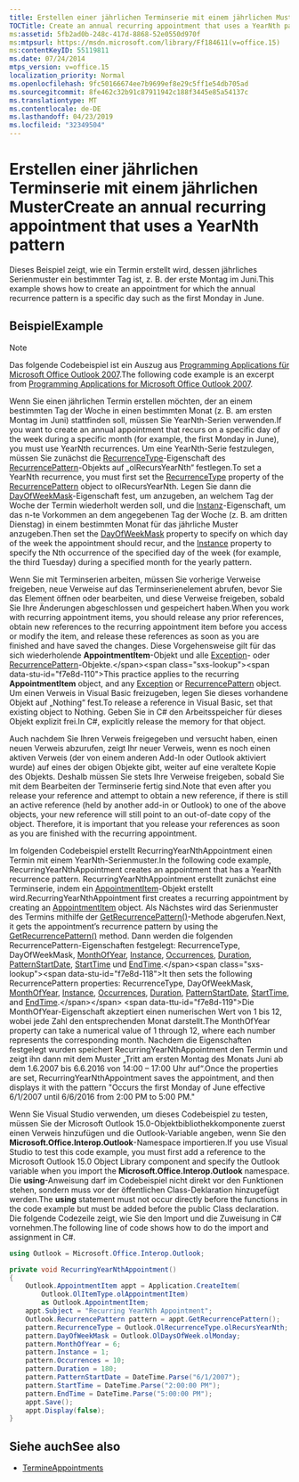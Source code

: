 ```yaml
---
title: Erstellen einer jährlichen Terminserie mit einem jährlichen Muster
TOCTitle: Create an annual recurring appointment that uses a YearNth pattern
ms:assetid: 5fb2ad0b-248c-417d-8868-52e0550d970f
ms:mtpsurl: https://msdn.microsoft.com/library/Ff184611(v=office.15)
ms:contentKeyID: 55119811
ms.date: 07/24/2014
mtps_version: v=office.15
localization_priority: Normal
ms.openlocfilehash: 9fc50166674ee7b9699ef8e29c5ff1e54db705ad
ms.sourcegitcommit: 8fe462c32b91c87911942c188f3445e85a54137c
ms.translationtype: MT
ms.contentlocale: de-DE
ms.lasthandoff: 04/23/2019
ms.locfileid: "32349504"
---
```

# <a name="create-an-annual-recurring-appointment-that-uses-a-yearnth-pattern"></a><span data-ttu-id="f7e8d-102">Erstellen einer jährlichen Terminserie mit einem jährlichen Muster</span><span class="sxs-lookup"><span data-stu-id="f7e8d-102">Create an annual recurring appointment that uses a YearNth pattern</span></span>

<span data-ttu-id="f7e8d-103">Dieses Beispiel zeigt, wie ein Termin erstellt wird, dessen jährliches Serienmuster ein bestimmter Tag ist, z. B. der erste Montag im Juni.</span><span class="sxs-lookup"><span data-stu-id="f7e8d-103">This example shows how to create an appointment for which the annual recurrence pattern is a specific day such as the first Monday in June.</span></span>

## <a name="example"></a><span data-ttu-id="f7e8d-104">Beispiel</span><span class="sxs-lookup"><span data-stu-id="f7e8d-104">Example</span></span>

> [!NOTE] 
> <span data-ttu-id="f7e8d-105">Das folgende Codebeispiel ist ein Auszug aus [Programming Applications für Microsoft Office Outlook 2007](https://www.amazon.com/gp/product/0735622493?ie=UTF8&tag=msmsdn-20&linkCode=as2&camp=1789&creative=9325&creativeASIN=0735622493).</span><span class="sxs-lookup"><span data-stu-id="f7e8d-105">The following code example is an excerpt from [Programming Applications for Microsoft Office Outlook 2007](https://www.amazon.com/gp/product/0735622493?ie=UTF8&tag=msmsdn-20&linkCode=as2&camp=1789&creative=9325&creativeASIN=0735622493).</span></span>

<span data-ttu-id="f7e8d-106">Wenn Sie einen jährlichen Termin erstellen möchten, der an einem bestimmten Tag der Woche in einen bestimmten Monat (z. B. am ersten Montag im Juni) stattfinden soll, müssen Sie YearNth-Serien verwenden.</span><span class="sxs-lookup"><span data-stu-id="f7e8d-106">If you want to create an annual appointment that recurs on a specific day of the week during a specific month (for example, the first Monday in June), you must use YearNth recurrences.</span></span> <span data-ttu-id="f7e8d-107">Um eine YearNth-Serie festzulegen, müssen Sie zunächst die [RecurrenceType](https://msdn.microsoft.com/library/bb623463\(v=office.15\))-Eigenschaft des [RecurrencePattern](https://msdn.microsoft.com/library/bb608903\(v=office.15\))-Objekts auf „olRecursYearNth“ festlegen.</span><span class="sxs-lookup"><span data-stu-id="f7e8d-107">To set a YearNth recurrence, you must first set the [RecurrenceType](https://msdn.microsoft.com/library/bb623463\(v=office.15\)) property of the [RecurrencePattern](https://msdn.microsoft.com/library/bb608903\(v=office.15\)) object to olRecursYearNth.</span></span> <span data-ttu-id="f7e8d-108">Legen Sie dann die [DayOfWeekMask](https://msdn.microsoft.com/library/bb609163\(v=office.15\))-Eigenschaft fest, um anzugeben, an welchem Tag der Woche der Termin wiederholt werden soll, und die [Instanz](https://msdn.microsoft.com/library/bb645269\(v=office.15\))-Eigenschaft, um das n-te Vorkommen an dem angegebenen Tag der Woche (z. B. am dritten Dienstag) in einem bestimmten Monat für das jährliche Muster anzugeben.</span><span class="sxs-lookup"><span data-stu-id="f7e8d-108">Then set the [DayOfWeekMask](https://msdn.microsoft.com/library/bb609163\(v=office.15\)) property to specify on which day of the week the appointment should recur, and the [Instance](https://msdn.microsoft.com/library/bb645269\(v=office.15\)) property to specify the Nth occurrence of the specified day of the week (for example, the third Tuesday) during a specified month for the yearly pattern.</span></span>

<span data-ttu-id="f7e8d-109">Wenn Sie mit Terminserien arbeiten, müssen Sie vorherige Verweise freigeben, neue Verweise auf das Terminserienelement abrufen, bevor Sie das Element öffnen oder bearbeiten, und diese Verweise freigeben, sobald Sie Ihre Änderungen abgeschlossen und gespeichert haben.</span><span class="sxs-lookup"><span data-stu-id="f7e8d-109">When you work with recurring appointment items, you should release any prior references, obtain new references to the recurring appointment item before you access or modify the item, and release these references as soon as you are finished and have saved the changes.</span></span> <span data-ttu-id="f7e8d-110">Diese Vorgehensweise gilt für das sich wiederholende **AppointmentItem**-Objekt und alle [Exception](https://msdn.microsoft.com/library/bb610440\(v=office.15\))- oder [RecurrencePattern](https://msdn.microsoft.com/library/bb608903\(v=office.15\))-Objekte.</span><span class="sxs-lookup"><span data-stu-id="f7e8d-110">This practice applies to the recurring **AppointmentItem** object, and any [Exception](https://msdn.microsoft.com/library/bb610440\(v=office.15\)) or [RecurrencePattern](https://msdn.microsoft.com/library/bb608903\(v=office.15\)) object.</span></span> <span data-ttu-id="f7e8d-111">Um einen Verweis in Visual Basic freizugeben, legen Sie dieses vorhandene Objekt auf „Nothing“ fest.</span><span class="sxs-lookup"><span data-stu-id="f7e8d-111">To release a reference in Visual Basic, set that existing object to Nothing.</span></span> <span data-ttu-id="f7e8d-112">Geben Sie in C\# den Arbeitsspeicher für dieses Objekt explizit frei.</span><span class="sxs-lookup"><span data-stu-id="f7e8d-112">In C\#, explicitly release the memory for that object.</span></span>

<span data-ttu-id="f7e8d-p103">Auch nachdem Sie Ihren Verweis freigegeben und versucht haben, einen neuen Verweis abzurufen, zeigt Ihr neuer Verweis, wenn es noch einen aktiven Verweis (der von einem anderen Add-In oder Outlook aktiviert wurde) auf eines der obigen Objekte gibt, weiter auf eine veraltete Kopie des Objekts. Deshalb müssen Sie stets Ihre Verweise freigeben, sobald Sie mit dem Bearbeiten der Terminserie fertig sind.</span><span class="sxs-lookup"><span data-stu-id="f7e8d-p103">Note that even after you release your reference and attempt to obtain a new reference, if there is still an active reference (held by another add-in or Outlook) to one of the above objects, your new reference will still point to an out-of-date copy of the object. Therefore, it is important that you release your references as soon as you are finished with the recurring appointment.</span></span>

<span data-ttu-id="f7e8d-115">Im folgenden Codebeispiel erstellt RecurringYearNthAppointment einen Termin mit einem YearNth-Serienmuster.</span><span class="sxs-lookup"><span data-stu-id="f7e8d-115">In the following code example, RecurringYearNthAppointment creates an appointment that has a YearNth recurrence pattern.</span></span> <span data-ttu-id="f7e8d-116">RecurringYearNthAppointment erstellt zunächst eine Terminserie, indem ein [AppointmentItem](https://msdn.microsoft.com/library/bb645611\(v=office.15\))-Objekt erstellt wird.</span><span class="sxs-lookup"><span data-stu-id="f7e8d-116">RecurringYearNthAppointment first creates a recurring appointment by creating an [AppointmentItem](https://msdn.microsoft.com/library/bb645611\(v=office.15\)) object.</span></span> <span data-ttu-id="f7e8d-117">Als Nächstes wird das Serienmuster des Termins mithilfe der [GetRecurrencePattern()](https://msdn.microsoft.com/library/bb652582\(v=office.15\))-Methode abgerufen.</span><span class="sxs-lookup"><span data-stu-id="f7e8d-117">Next, it gets the appointment’s recurrence pattern by using the [GetRecurrencePattern()](https://msdn.microsoft.com/library/bb652582\(v=office.15\)) method.</span></span> <span data-ttu-id="f7e8d-118">Dann werden die folgenden RecurrencePattern-Eigenschaften festgelegt: RecurrenceType, DayOfWeekMask, [MonthOfYear](https://msdn.microsoft.com/library/bb610515\(v=office.15\)), [Instance](https://msdn.microsoft.com/library/bb645269\(v=office.15\)), [Occurrences](https://msdn.microsoft.com/library/bb611303\(v=office.15\)), [Duration](https://msdn.microsoft.com/library/bb644889\(v=office.15\)), [PatternStartDate](https://msdn.microsoft.com/library/bb624492\(v=office.15\)), [StartTime](https://msdn.microsoft.com/library/bb646324\(v=office.15\)) und [EndTime](https://msdn.microsoft.com/library/bb644544\(v=office.15\)).</span><span class="sxs-lookup"><span data-stu-id="f7e8d-118">It then sets the following RecurrencePattern properties: RecurrenceType, DayOfWeekMask, [MonthOfYear](https://msdn.microsoft.com/library/bb610515\(v=office.15\)), [Instance](https://msdn.microsoft.com/library/bb645269\(v=office.15\)), [Occurrences](https://msdn.microsoft.com/library/bb611303\(v=office.15\)), [Duration](https://msdn.microsoft.com/library/bb644889\(v=office.15\)), [PatternStartDate](https://msdn.microsoft.com/library/bb624492\(v=office.15\)), [StartTime](https://msdn.microsoft.com/library/bb646324\(v=office.15\)), and [EndTime](https://msdn.microsoft.com/library/bb644544\(v=office.15\)).</span></span> <span data-ttu-id="f7e8d-119">Die MonthOfYear-Eigenschaft akzeptiert einen numerischen Wert von 1 bis 12, wobei jede Zahl den entsprechenden Monat darstellt.</span><span class="sxs-lookup"><span data-stu-id="f7e8d-119">The MonthOfYear property can take a numerical value of 1 through 12, where each number represents the corresponding month.</span></span> <span data-ttu-id="f7e8d-120">Nachdem die Eigenschaften festgelegt wurden speichert RecurringYearNthAppointment den Termin und zeigt ihn dann mit dem Muster „Tritt am ersten Montag des Monats Juni ab dem 1.6.2007 bis 6.6.2016 von 14:00 – 17:00 Uhr auf“.</span><span class="sxs-lookup"><span data-stu-id="f7e8d-120">Once the properties are set, RecurringYearNthAppointment saves the appointment, and then displays it with the pattern "Occurs the first Monday of June effective 6/1/2007 until 6/6/2016 from 2:00 PM to 5:00 PM."</span></span>

<span data-ttu-id="f7e8d-121">Wenn Sie Visual Studio verwenden, um dieses Codebeispiel zu testen, müssen Sie der Microsoft Outlook 15.0-Objektbibliothekkomponente zuerst einen Verweis hinzufügen und die Outlook-Variable angeben, wenn Sie den **Microsoft.Office.Interop.Outlook**-Namespace importieren.</span><span class="sxs-lookup"><span data-stu-id="f7e8d-121">If you use Visual Studio to test this code example, you must first add a reference to the Microsoft Outlook 15.0 Object Library component and specify the Outlook variable when you import the **Microsoft.Office.Interop.Outlook** namespace.</span></span> <span data-ttu-id="f7e8d-122">Die **using**-Anweisung darf im Codebeispiel nicht direkt vor den Funktionen stehen, sondern muss vor der öffentlichen Class-Deklaration hinzugefügt werden.</span><span class="sxs-lookup"><span data-stu-id="f7e8d-122">The **using** statement must not occur directly before the functions in the code example but must be added before the public Class declaration.</span></span> <span data-ttu-id="f7e8d-123">Die folgende Codezeile zeigt, wie Sie den Import und die Zuweisung in C\# vornehmen.</span><span class="sxs-lookup"><span data-stu-id="f7e8d-123">The following line of code shows how to do the import and assignment in C\#.</span></span>

```csharp
using Outlook = Microsoft.Office.Interop.Outlook;
```

```csharp
private void RecurringYearNthAppointment()
{
    Outlook.AppointmentItem appt = Application.CreateItem(
        Outlook.OlItemType.olAppointmentItem)
        as Outlook.AppointmentItem;
    appt.Subject = "Recurring YearNth Appointment";
    Outlook.RecurrencePattern pattern = appt.GetRecurrencePattern();
    pattern.RecurrenceType = Outlook.OlRecurrenceType.olRecursYearNth;
    pattern.DayOfWeekMask = Outlook.OlDaysOfWeek.olMonday;
    pattern.MonthOfYear = 6;
    pattern.Instance = 1;
    pattern.Occurrences = 10;
    pattern.Duration = 180;
    pattern.PatternStartDate = DateTime.Parse("6/1/2007");
    pattern.StartTime = DateTime.Parse("2:00:00 PM");
    pattern.EndTime = DateTime.Parse("5:00:00 PM");
    appt.Save();
    appt.Display(false);
}
```

## <a name="see-also"></a><span data-ttu-id="f7e8d-124">Siehe auch</span><span class="sxs-lookup"><span data-stu-id="f7e8d-124">See also</span></span>

- [<span data-ttu-id="f7e8d-125">Termine</span><span class="sxs-lookup"><span data-stu-id="f7e8d-125">Appointments</span></span>](appointments.md)

